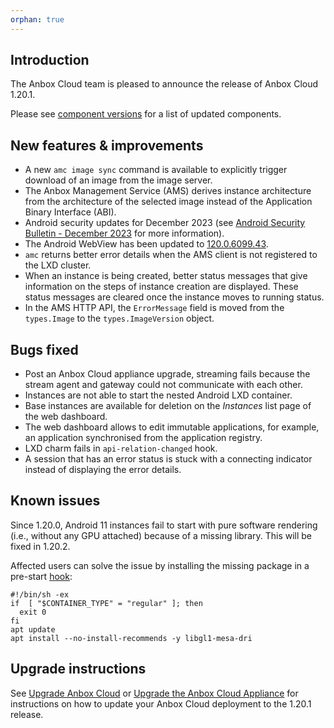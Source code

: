```yaml
---
orphan: true
---
```

## Introduction

The Anbox Cloud team is pleased to announce the release of Anbox Cloud 1.20.1.

Please see [component versions](https://anbox-cloud.io/docs/ref/component-versions) for a list of updated components.

## New features & improvements

* A new `amc image sync` command is available to explicitly trigger download of an image from the image server. <!--AC-2085-->
* The Anbox Management Service (AMS) derives instance architecture from the architecture of the selected image instead of the Application Binary Interface (ABI).<!--AC-2138-->
* Android security updates for December 2023 (see [Android Security Bulletin - December 2023](https://source.android.com/docs/security/bulletin/2023-12-01) for more information).<!--AC-2127-->
* The Android WebView has been updated to [120.0.6099.43](https://chromereleases.googleblog.com/2023/11/early-stable-update-for-android.html).
* `amc` returns better error details when the AMS client is not registered to the LXD cluster. <!--AC-2097-->
* When an instance is being created, better status messages that give information on the steps of instance creation are displayed. These status messages are cleared once the instance moves to running status. <!--AC-2120-->
* In the AMS HTTP API, the `ErrorMessage` field is moved from the `types.Image` to the `types.ImageVersion` object. <!--AC-2047-->

## Bugs fixed
* Post an Anbox Cloud appliance upgrade, streaming fails because the stream agent and gateway could not communicate with each other. <!--AC-2139-->
* Instances are not able to start the nested Android LXD container.<!--AC-2136-->
* Base instances are available for deletion on the *Instances* list page of the web dashboard. <!--AC-2146-->
* The web dashboard allows to edit immutable applications, for example, an application synchronised from the application registry. <!--AC-2144-->
* LXD charm fails in `api-relation-changed` hook. <!--AC-2070-->
* A session that has an error status is stuck with a connecting indicator instead of displaying the error details. <!--AC-2141-->

## Known issues

Since 1.20.0, Android 11 instances fail to start with pure software rendering (i.e., without any GPU attached) because of a missing library. This will be fixed in 1.20.2.

Affected users can solve the issue by installing the missing package in a pre-start [hook](https://anbox-cloud.io/docs/ref/hooks):
```
#!/bin/sh -ex
if  [ "$CONTAINER_TYPE" = "regular" ]; then
  exit 0
fi
apt update
apt install --no-install-recommends -y libgl1-mesa-dri
```

## Upgrade instructions

See [Upgrade Anbox Cloud](https://anbox-cloud.io/docs/howto/update/upgrade-anbox) or [Upgrade the Anbox Cloud Appliance](https://anbox-cloud.io/docs/howto/update/upgrade-appliance) for instructions on how to update your Anbox Cloud deployment to the 1.20.1 release.